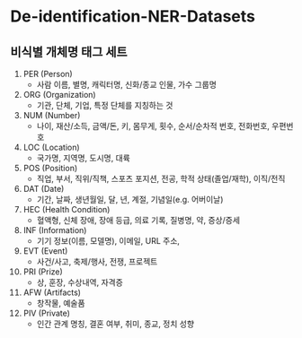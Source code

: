 # De-identification-NER-Datasets

## 비식별 개체명 태그 세트
1) PER (Person)
   - 사람 이름, 별명, 캐릭터명, 신화/종교 인물, 가수 그룹명
2) ORG (Organization)
   - 기관, 단체, 기업, 특정 단체를 지칭하는 것
3) NUM (Number)
   - 나이, 재산/소득, 금액/돈, 키, 몸무게, 횟수, 순서/순차적 번호, 전화번호, 우편번호
4) LOC (Location)
   - 국가명, 지역명, 도시명, 대륙
5) POS (Position)
   - 직업, 부서, 직위/직책, 스포츠 포지션, 전공, 학적 상태(졸업/재학), 이직/전직
6) DAT (Date)
   - 기간, 날짜, 생년월일, 달, 년, 계절, 기념일(e.g. 어버이날)
7) HEC (Health Condition)
   - 혈액형, 신체 장애, 장애 등급, 의료 기록, 질병명, 약, 증상/증세
8) INF (Information)
   - 기기 정보(이름, 모델명), 이메일, URL 주소, 
9) EVT (Event)
   - 사건/사고, 축제/행사, 전쟁, 프로젝트 
10) PRI (Prize)
    - 상, 훈장, 수상내역, 자격증
11) AFW (Artifacts)
    - 창작물, 예술품
12) PIV (Private)
    - 인간 관계 명칭, 결혼 여부, 취미, 종교, 정치 성향